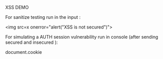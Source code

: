 XSS DEMO

For sanitize testing run in the input  :

<img src=x onerror="alert("XSS is not secured")">

For simulating a AUTH session vulnerability run in console (after sending secured and insecured ): 

document.cookie


